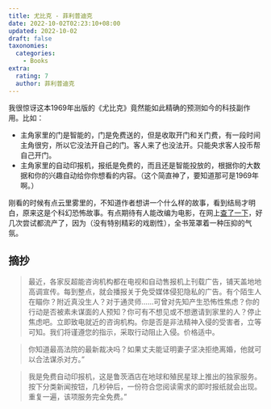 ```yaml
---
title: 尤比克 - 菲利普迪克
date: 2022-10-02T02:23:10+08:00
updated: 2022-10-02
draft: false
taxonomies:
  categories:
    - Books
extra:
  rating: 7
  author: 菲利普迪克
---
```


我很惊讶这本1969年出版的《尤比克》竟然能如此精确的预测如今的科技副作用。比如：

- 主角家里的门是智能的，门是免费送的，但是收取开门和关门费，有一段时间主角很穷，所以它没法开自己的门。客人来了也没法开。只能央求客人投币帮自己开门。
- 主角家里的自动印报机，报纸是免费的，而且还是智能投放的，根据你的大数据和你的兴趣自动给你你想看的内容。（这个简直神了，要知道那可是1969年啊。）

<!-- more -->

刚看的时候有点云里雾里的，不知道作者想讲一个什么样的故事，看到结局才明白，原来这是个科幻恐怖故事。有点期待有人能改编为电影，在网上[查了一下](https://en.wikipedia.org/wiki/Ubik)，好几次尝试都流产了，因为（没有特别精彩的戏剧性），全书笼罩着一种压抑的气氛。

## 摘抄

> 最近，各家反超能咨询机构都在电视和自动售报机上刊载广告，铺天盖地地高调宣传。每到整点，就会播报关于免受媒体侵犯隐私的广告。有个陌生人在瞄你？附近真没生人？对于通灵师……可曾对先知产生恐怖性焦虑？你的行动是否被素未谋面的人预知？你可有不想见或不想邀请到家里的人？停止焦虑吧。立即致电就近的咨询机构。你是否是非法精神入侵的受害者，立等可知。我们将谨遵您的指示，采取行动阻止入侵。价格适中。

> 你知道最高法院的最新裁决吗？如果丈夫能证明妻子坚决拒绝离婚，他就可以合法谋杀对方。”

> 我是免费自动印报机，这是鲁茨酒店在地球和殖民星球上推出的独家服务。按下分类新闻按钮，几秒钟后，一份符合您阅读需求的即时报纸就会出现。重复一遍，该项服务完全免费。”
